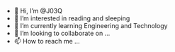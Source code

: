- 👋 Hi, I’m @J03Q
- 👀 I’m interested in reading and sleeping
- 🌱 I’m currently learning Engineering and Technology
- 💞️ I’m looking to collaborate on ...
- 📫 How to reach me ...

<!---
J03Q/J03Q is a ✨ special ✨ repository because its `README.md` (this file) appears on your GitHub profile.
You can click the Preview link to take a look at your changes.
--->
